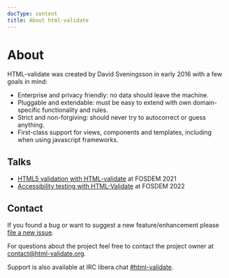 ```yaml
---
docType: content
title: About html-validate
---
```


# About

HTML-validate was created by David Sveningsson in early 2016 with a few goals in mind:

- Enterprise and privacy friendly: no data should leave the machine.
- Pluggable and extendable: must be easy to extend with own domain-specific
  functionality and rules.
- Strict and non-forgiving: should never try to autocorrect or guess anything.
- First-class support for views, components and templates, including when using
  javascript frameworks.

## Talks

- [HTML5 validation with HTML-validate](https://video.fosdem.org/2021/D.javascript/html5_validation.webm) at FOSDEM 2021
- [Accessibility testing with HTML-Validate](https://fosdem.org/2022/schedule/event/accessibility_testing_with_html_validate/) at FOSDEM 2022

## Contact

If you found a bug or want to suggest a new feature/enhancement please [file a
new issue](https://gitlab.com/html-validate/html-validate/issues/new).

For questions about the project feel free to contact the project owner at
[contact@html-validate.org](mailto:contact@html-validate.org).

Support is also available at IRC libera.chat [#html-validate](https://kiwiirc.com/client/irc.libera.chat/#html-validate).
